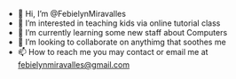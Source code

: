 - 👋 Hi, I’m @FebielynMiravalles
- 👀 I’m interested in teaching kids via online tutorial class
- 🌱 I’m currently learning some new staff about Computers 
- 💞️ I’m looking to collaborate on anythimg that soothes me
- 📫 How to reach me you may contact or email me at febielynmiravalles@gmail.com

<!---
FebielynMiravalles/FebielynMiravalles is a ✨ special ✨ repository because its `README.md` (this file) appears on your GitHub profile.
You can click the Preview link to take a look at your changes.
--->
